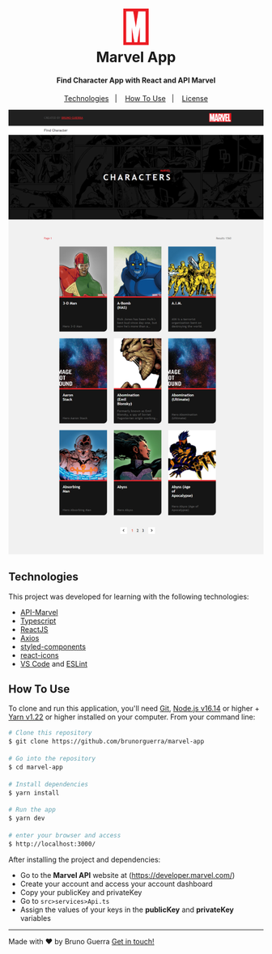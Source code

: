 <h1 align="center">
    <img alt="Marvel App" src="./public/favicon.svg" width="50px"/>
    <br>
    Marvel App
</h1>

<h4 align="center">
  Find Character App with React and API Marvel
</h4>

<p align="center">
  <a href="#technologies">Technologies</a>&nbsp;&nbsp;&nbsp;|&nbsp;&nbsp;&nbsp;
  <a href="#information_source-how-to-use">How To Use</a>&nbsp;&nbsp;&nbsp;|&nbsp;&nbsp;&nbsp;
  <a href="">License</a>
</p>

<p align="center">
  <img alt="Demo" src="./application.png">
</p>

## Technologies

This project was developed for learning with the following technologies:

-   [API-Marvel](https://developer.marvel.com/)
-   [Typescript](https://www.typescriptlang.org/)
-   [ReactJS](https://reactjs.org/)
-   [Axios](https://github.com/axios/axios)
-   [styled-components](https://www.styled-components.com/)
-   [react-icons](https://react-icons.github.io/react-icons)
-   [VS Code][vc] and [ESLint][vceslint]

## How To Use

To clone and run this application, you'll need [Git](https://git-scm.com), [Node.js v16.14][nodejs] or higher + [Yarn v1.22][yarn] or higher installed on your computer. From your command line:

```bash
# Clone this repository
$ git clone https://github.com/brunorguerra/marvel-app

# Go into the repository
$ cd marvel-app

# Install dependencies
$ yarn install

# Run the app
$ yarn dev

# enter your browser and access
$ http://localhost:3000/
```

After installing the project and dependencies:

-   Go to the **Marvel API** website at (https://developer.marvel.com/)
-   Create your account and access your account dashboard
-   Copy your publicKey and privateKey
-   Go to `src>services>Api.ts`
-   Assign the values of your keys in the **publicKey** and **privateKey** variables

<!-- ## License

This project is under the MIT license. See the [LICENSE]() for more information. -->

---

Made with ♥ by Bruno Guerra [Get in touch!](https://www.linkedin.com/in/brunorguerra/)

[nodejs]: https://nodejs.org/
[yarn]: https://yarnpkg.com/
[vc]: https://code.visualstudio.com/
[vceslint]: https://marketplace.visualstudio.com/items?itemName=dbaeumer.vscode-eslint
